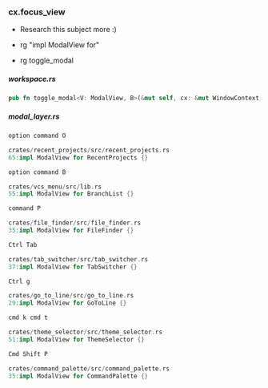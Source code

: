 
### cx.focus_view
- Research this subject more :)

- rg "impl ModalView for"
- rg toggle_modal

##### workspace.rs

```rust
pub fn toggle_modal<V: ModalView, B>(&mut self, cx: &mut WindowContext, build: B)
```

##### modal_layer.rs

```rust
option command O

crates/recent_projects/src/recent_projects.rs
65:impl ModalView for RecentProjects {}

option command B

crates/vcs_menu/src/lib.rs
55:impl ModalView for BranchList {}

command P

crates/file_finder/src/file_finder.rs
35:impl ModalView for FileFinder {}

Ctrl Tab

crates/tab_switcher/src/tab_switcher.rs
37:impl ModalView for TabSwitcher {}

Ctrl g

crates/go_to_line/src/go_to_line.rs
29:impl ModalView for GoToLine {}

cmd k cmd t

crates/theme_selector/src/theme_selector.rs
51:impl ModalView for ThemeSelector {}

Cmd Shift P

crates/command_palette/src/command_palette.rs
35:impl ModalView for CommandPalette {}
```
